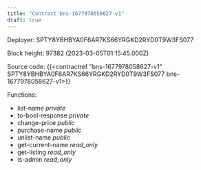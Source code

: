 ```yaml
---
title: "Contract bns-1677978058627-v1"
draft: true
---
```

Deployer: SPTY8YBHBYA0F6AR7KS66YRGKD2RYD0T9W3FS077


 



Block height: 97382 (2023-03-05T01:15:45.000Z)

Source code: {{<contractref "bns-1677978058627-v1" SPTY8YBHBYA0F6AR7KS66YRGKD2RYD0T9W3FS077 bns-1677978058627-v1>}}

Functions:

* list-name _private_
* to-bool-response _private_
* change-price _public_
* purchase-name _public_
* unlist-name _public_
* get-current-name _read_only_
* get-listing _read_only_
* is-admin _read_only_
